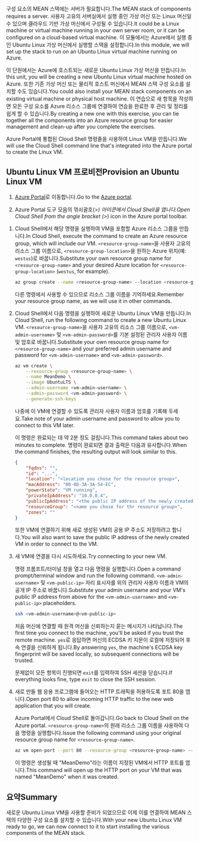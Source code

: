 <span data-ttu-id="2de50-101">구성 요소의 MEAN 스택에는 서버가 필요합니다.</span><span class="sxs-lookup"><span data-stu-id="2de50-101">The MEAN stack of components requires a server.</span></span> <span data-ttu-id="2de50-102">사용자 고유의 서버실에서 실행 중인 가상 머신 또는 Linux 머신일 수 있으며 클라우드 기반 가상 머신에서 구성될 수 있습니다.</span><span class="sxs-lookup"><span data-stu-id="2de50-102">It could be a Linux machine or virtual machine running in your own server room, or it can be configured on a cloud-based virtual machine.</span></span> <span data-ttu-id="2de50-103">이 모듈에서는 Azure에서 실행 중인 Ubuntu Linux 가상 머신에서 실행할 스택을 설정합니다.</span><span class="sxs-lookup"><span data-stu-id="2de50-103">In this module, we will set up the stack to run on an Ubuntu Linux virtual machine running on Azure.</span></span>

<span data-ttu-id="2de50-104">이 단원에서는 Azure에 호스트되는 새로운 Ubuntu Linux 가상 머신을 만듭니다.</span><span class="sxs-lookup"><span data-stu-id="2de50-104">In this unit, you will be creating a new Ubuntu Linux virtual machine hosted on Azure.</span></span> <span data-ttu-id="2de50-105">또한 기존 가상 머신 또는 물리적 호스트 머신에서 MEAN 스택 구성 요소를 설치할 수도 있습니다.</span><span class="sxs-lookup"><span data-stu-id="2de50-105">You could also install your MEAN stack components on an existing virtual machine or physical host machine.</span></span> <span data-ttu-id="2de50-106">이 연습으로 새 항목을 작성하면 모든 구성 요소를 Azure 리소스 그룹에 연결하여 연습을 완료한 후 관리 및 정리를 쉽게 할 수 있습니다.</span><span class="sxs-lookup"><span data-stu-id="2de50-106">By creating a new one with this exercise, you can tie together all the components into an Azure resource group for easier management and clean-up after you complete the exercises.</span></span>

<span data-ttu-id="2de50-107">Azure Portal에 통합된 Cloud Shell 명령줄을 사용하여 Linux VM을 만듭니다.</span><span class="sxs-lookup"><span data-stu-id="2de50-107">We will use the Cloud Shell command line that's integrated into the Azure portal to create the Linux VM.</span></span>

## <a name="provision-an-ubuntu-linux-vm"></a><span data-ttu-id="2de50-108">Ubuntu Linux VM 프로비전</span><span class="sxs-lookup"><span data-stu-id="2de50-108">Provision an Ubuntu Linux VM</span></span>

1. <span data-ttu-id="2de50-109">[Azure Portal](https://portal.azure.com?azure-portal=true)로 이동합니다.</span><span class="sxs-lookup"><span data-stu-id="2de50-109">Go to the [Azure portal](https://portal.azure.com?azure-portal=true).</span></span>

1. <span data-ttu-id="2de50-110">Azure Portal 도구 모음의 꺾쇠괄호(>_) 아이콘에서 Cloud Shell을 엽니다.</span><span class="sxs-lookup"><span data-stu-id="2de50-110">Open Cloud Shell from the angle bracket (>_) icon in the Azure portal toolbar.</span></span>

<!---TODO: Update for sandbox--->
1. <span data-ttu-id="2de50-111">Cloud Shell에서 해당 명령을 실행하여 VM을 포함할 Azure 리소스 그룹을 만듭니다.</span><span class="sxs-lookup"><span data-stu-id="2de50-111">In Cloud Shell, execute the command to create an Azure resource group, which will include our VM.</span></span> <span data-ttu-id="2de50-112">`<resource-group-name>`을 사용자 고유의 리소스 그룹 이름으로, `<resource-group-location>`을 원하는 Azure 위치(예: `westus`)로 바꿉니다.</span><span class="sxs-lookup"><span data-stu-id="2de50-112">Substitute your own resource group name for `<resource-group-name>` and your desired Azure location for `<resource-group-location>` (`westus`, for example).</span></span>


    ```bash
    az group create --name <resource-group-name> --location <resource-group-location>
    ```

    <span data-ttu-id="2de50-113">다른 명령에서 사용할 수 있으므로 리소스 그룹 이름을 기억하세요.</span><span class="sxs-lookup"><span data-stu-id="2de50-113">Remember your resource group name, as we will use it in other commands.</span></span>

1. <span data-ttu-id="2de50-114">Cloud Shell에서 다음 명령을 실행하여 새로운 Ubuntu Linux VM을 만듭니다.</span><span class="sxs-lookup"><span data-stu-id="2de50-114">In Cloud Shell, run the following command to create a new Ubuntu Linux VM.</span></span> <span data-ttu-id="2de50-115">`<resource-group-name>`을 사용자 고유의 리소스 그룹 이름으로, `<vm-admin-username>` 및 `<vm-admin-password>`를 기본 설정된 관리자 사용자 이름 및 암호로 바꿉니다.</span><span class="sxs-lookup"><span data-stu-id="2de50-115">Substitute your own resource group name for `<resource-group-name>` and your preferred admin username and password for `<vm-admin-username>` and `<vm-admin-password>`.</span></span>

    ```bash
    az vm create \
        --resource-group <resource-group-name> \
        --name MeanDemo \
        --image UbuntuLTS \
        --admin-username <vm-admin-username> \
        --admin-password <vm-admin-password> \
        --generate-ssh-keys
    ```

    <span data-ttu-id="2de50-116">나중에 이 VM에 연결할 수 있도록 관리자 사용자 이름과 암호를 기록해 두세요.</span><span class="sxs-lookup"><span data-stu-id="2de50-116">Take note of your admin username and password to allow you to connect to this VM later.</span></span>

    <span data-ttu-id="2de50-117">이 명령은 완료되는 데 약 2분 정도 걸립니다.</span><span class="sxs-lookup"><span data-stu-id="2de50-117">This command takes about two minutes to complete.</span></span> <span data-ttu-id="2de50-118">명령이 완료되면 결과 출력은 다음과 유사합니다.</span><span class="sxs-lookup"><span data-stu-id="2de50-118">When the command finishes, the resulting output will look similar to this.</span></span>

    ```json
    {
        "fqdns": "",
        "id": "...",
        "location": "<location you chose for the resource group>",
        "macAddress": "00-0D-3A-3A-54-EC",
        "powerState": "VM running",
        "privateIpAddress": "10.0.0.4",
        "publicIpAddress": "<the public IP address of the newly created machine>",
        "resourceGroup": "<name you chose for thr resource group>",
        "zones": ""
    }
    ```

    <span data-ttu-id="2de50-119">또한 VM에 연결하기 위해 새로 생성된 VM의 공용 IP 주소도 저장하려고 합니다.</span><span class="sxs-lookup"><span data-stu-id="2de50-119">You will also want to save the public IP address of the newly created VM in order to connect to the VM.</span></span>

1. <span data-ttu-id="2de50-120">새 VM에 연결을 다시 시도하세요.</span><span class="sxs-lookup"><span data-stu-id="2de50-120">Try connecting to your new VM.</span></span>

    <span data-ttu-id="2de50-121">명령 프롬프트/터미널 창을 열고 다음 명령을 실행합니다.</span><span class="sxs-lookup"><span data-stu-id="2de50-121">Open a command prompt/terminal window and run the following command.</span></span> <span data-ttu-id="2de50-122">`<vm-admin-username>` 및 `<vm-public-ip>` 자리 표시자를 위의 관리자 사용자 이름과 VM의 공개 IP 주소로 바꿉니다.</span><span class="sxs-lookup"><span data-stu-id="2de50-122">Substitute your admin username and your VM's public IP address from above for the `<vm-admin-username>` and `<vm-public-ip>` placeholders.</span></span>

    ```bash
    ssh <vm-admin-username>@<vm-public-ip>
    ```

    <span data-ttu-id="2de50-123">처음 머신에 연결할 때 원격 머신을 신뢰하는지 묻는 메시지가 나타납니다.</span><span class="sxs-lookup"><span data-stu-id="2de50-123">The first time you connect to the machine, you'll be asked if you trust the remote machine.</span></span> <span data-ttu-id="2de50-124">`yes`로 응답하면 머신의 ECDSA 키 지문이 로컬에 저장되어 후속 연결을 신뢰하게 됩니다.</span><span class="sxs-lookup"><span data-stu-id="2de50-124">By answering `yes`, the machine's ECDSA key fingerprint will be saved locally, so subsequent connections will be trusted.</span></span>

    <span data-ttu-id="2de50-125">문제없이 모든 항목이 진행되면 `exit`를 입력하여 SSH 세션을 닫습니다.</span><span class="sxs-lookup"><span data-stu-id="2de50-125">If everything looks fine, type `exit` to close the SSH session.</span></span>

1. <span data-ttu-id="2de50-126">새로 만들 웹 응용 프로그램에 들어오는 HTTP 트래픽을 허용하도록 포트 80을 엽니다.</span><span class="sxs-lookup"><span data-stu-id="2de50-126">Open port 80 to allow incoming HTTP traffic to the new web application that you will create.</span></span>

    <span data-ttu-id="2de50-127">Azure Portal에서 Cloud Shell로 돌아갑니다.</span><span class="sxs-lookup"><span data-stu-id="2de50-127">Go back to Cloud Shell on the Azure portal.</span></span> <span data-ttu-id="2de50-128">`<resource-group-name>`의 원래 리소스 그룹 이름을 사용하여 다음 명령을 실행합니다.</span><span class="sxs-lookup"><span data-stu-id="2de50-128">Issue the following command using your original resource group name for `<resource-group-name>`.</span></span>

    ``` bash
    az vm open-port --port 80 --resource-group <resource-group-name> --name MeanDemo
    ```

    <span data-ttu-id="2de50-129">이 명령은 생성될 때 "MeanDemo"라는 이름이 지정된 VM에서 HTTP 포트를 엽니다.</span><span class="sxs-lookup"><span data-stu-id="2de50-129">This command will open up the HTTP port on your VM that was named "MeanDemo" when it was created.</span></span>

## <a name="summary"></a><span data-ttu-id="2de50-130">요약</span><span class="sxs-lookup"><span data-stu-id="2de50-130">Summary</span></span>

<span data-ttu-id="2de50-131">새로운 Ubuntu Linux VM을 사용할 준비가 되었으므로 이제 이를 연결하여 MEAN 스택의 다양한 구성 요소를 설치할 수 있습니다.</span><span class="sxs-lookup"><span data-stu-id="2de50-131">With your new Ubuntu Linux VM ready to go, we can now connect to it to start installing the various components of the MEAN stack.</span></span>